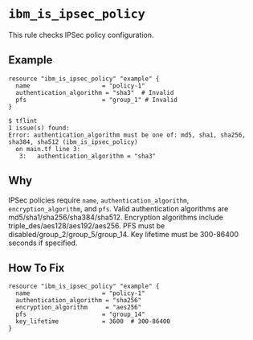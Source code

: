 # `ibm_is_ipsec_policy`

This rule checks IPSec policy configuration.

## Example

```hcl
resource "ibm_is_ipsec_policy" "example" {
  name                    = "policy-1"
  authentication_algorithm = "sha3"  # Invalid
  pfs                     = "group_1" # Invalid
}
```

```console
$ tflint
1 issue(s) found:
Error: authentication_algorithm must be one of: md5, sha1, sha256, sha384, sha512 (ibm_is_ipsec_policy)
  on main.tf line 3:
   3:   authentication_algorithm = "sha3"
```

## Why

IPSec policies require `name`, `authentication_algorithm`, `encryption_algorithm`, and `pfs`. Valid authentication algorithms are md5/sha1/sha256/sha384/sha512. Encryption algorithms include triple_des/aes128/aes192/aes256. PFS must be disabled/group_2/group_5/group_14. Key lifetime must be 300-86400 seconds if specified.

## How To Fix

```hcl
resource "ibm_is_ipsec_policy" "example" {
  name                    = "policy-1"
  authentication_algorithm = "sha256"
  encryption_algorithm     = "aes256"
  pfs                     = "group_14"
  key_lifetime            = 3600  # 300-86400
}
```